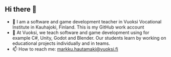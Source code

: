 ## Hi there 👋
- 🔭 I am a software and game development teacher in Vuoksi Vocational Institute in Kauhajoki, Finland. This is my GitHub work account
- 🌱 At Vuoksi, we teach software and game development using for example C#, Unity, Godot and Blender. Our students learn by working on educational projects individually and in teams. 
- 📫 How to reach me: markku.hautamaki@vuoksi.fi
<!--
**markkuVuoksi/markkuVuoksi** is a ✨ _special_ ✨ repository because its `README.md` (this file) appears on your GitHub profile.

Here are some ideas to get you started:

- 🔭 I’m currently working on ...
- 🌱 I’m currently learning ...
- 👯 I’m looking to collaborate on ...
- 🤔 I’m looking for help with ...
- 💬 Ask me about ...
- 📫 How to reach me: ...
- 😄 Pronouns: ...
- ⚡ Fun fact: ...
-->
